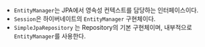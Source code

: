 - `EntityManager`는 JPA에서 영속성 컨텍스트를 담당하는 인터페이스이다.
- `Session`은 하이버네이트의 `EntityManager` 구현체이다.
- `SimpleJpaRepository` 는 Repository의 기본 구현체이며, 내부적으로 `EntityManager`를 사용한다.